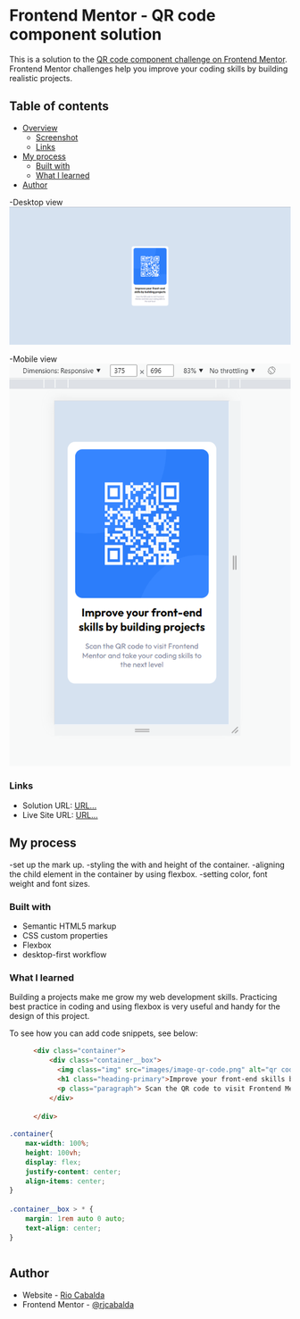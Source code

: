 # Frontend Mentor - QR code component solution

This is a solution to the [QR code component challenge on Frontend Mentor](https://www.frontendmentor.io/challenges/qr-code-component-iux_sIO_H). Frontend Mentor challenges help you improve your coding skills by building realistic projects. 

## Table of contents

- [Overview](#overview)
  - [Screenshot](#screenshot)
  - [Links](#links)
- [My process](#my-process)
  - [Built with](#built-with)
  - [What I learned](#what-i-learned)
- [Author](#author)

 -Desktop view
![](./screenshot_desktop.png) 

 -Mobile view
![](./screenshot_mobile.png) 


### Links

- Solution URL: [URL...](https://rjcabalda.github.io/qr-code-component-main/index.html)
- Live Site URL: [URL...](https://rjcabalda.github.io/qr-code-component-main/index.html)

## My process
-set up the mark up.
-styling the with and height of the container.
-aligning the child element in the container by using flexbox.
-setting color, font weight and font sizes.

### Built with

- Semantic HTML5 markup
- CSS custom properties
- Flexbox
- desktop-first workflow

### What I learned

  Building a projects make me grow my web development skills. Practicing best practice in coding and using flexbox is very useful and handy for the design of this project.

To see how you can add code snippets, see below:

```html
      <div class="container">
          <div class="container__box">
            <img class="img" src="images/image-qr-code.png" alt="qr code">
            <h1 class="heading-primary">Improve your front-end skills by building projects</h1>
            <p class="paragraph"> Scan the QR code to visit Frontend Mentor and take your coding skills to the next level</p>
          </div>

      </div>
```
```css
.container{
    max-width: 100%;
    height: 100vh;
    display: flex;
    justify-content: center;
    align-items: center;
}

.container__box > * {
    margin: 1rem auto 0 auto;
    text-align: center;
}
```
```js

```

## Author

- Website - [Rio Cabalda](https://rjcabalda.github.io/qr-code-component-main/index.html)
- Frontend Mentor - [@rjcabalda](https://www.frontendmentor.io/profile/rjcabalda)




